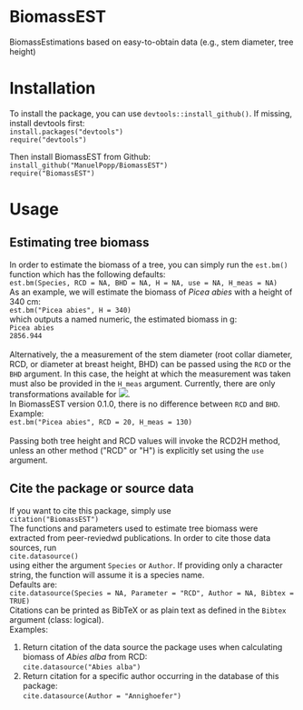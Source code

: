 # BiomassEST
 BiomassEstimations based on easy-to-obtain data (e.g., stem diameter, tree height)

# Installation
To install the package, you can use `devtools::install_github()`. If missing, install devtools first:<br/>
   `install.packages("devtools")`<br/>
   `require("devtools")`<br/>

Then install BiomassEST from Github:<br/>
   `install_github("ManuelPopp/BiomassEST")`<br/>
   `require("BiomassEST")`

# Usage
## Estimating tree biomass
In order to estimate the biomass of a tree, you can simply run the `est.bm()` function which has the following defaults:<br/>
   `est.bm(Species, RCD = NA, BHD = NA, H = NA, use = NA, H_meas = NA)`<br/>
As an example, we will estimate the biomass of *Picea abies* with a height of 340 cm:<br/>
   `est.bm("Picea abies", H = 340)`<br/>
which outputs a named numeric, the estimated biomass in g:<br/>
   `Picea abies`<br/>
   `2856.944`<br/>
<br/>
Alternatively, the a measurement of the stem diameter (root collar diameter, RCD, or diameter at breast height, BHD) can be passed using the `RCD` or the `BHD` argument. In this case, the height at which the measurement was taken must also be provided in the `H_meas` argument. Currently, there are only transformations available for <img src="https://render.githubusercontent.com/render/math?math=H_{meas} \in \{5, 10, 50, 130\}">.<br/>
In BiomassEST version 0.1.0, there is no difference between `RCD` and `BHD`.<br/>
Example:<br/>
   `est.bm("Picea abies", RCD = 20, H_meas = 130)`<br/>
<br/>
Passing both tree height and RCD values will invoke the RCD2H method, unless an other method ("RCD" or "H") is explicitly set using the `use` argument.

## Cite the package or source data
If you want to cite this package, simply use<br/>
`citation("BiomassEST")`<br/>
The functions and parameters used to estimate tree biomass were extracted from peer-reviedwd publications. In order to cite those data sources, run<br/>
`cite.datasource()`<br/>
using either the argument `Species` or `Author`. If providing only a character string, the function will assume it is a species name.<br/>
Defaults are:<br/>
`cite.datasource(Species = NA, Parameter = "RCD", Author = NA, Bibtex = TRUE)`<br/>
Citations can be printed as BibTeX or as plain text as defined in the `Bibtex` argument (class: logical).<br/>
Examples:<br/>
1) Return citation of the data source the package uses when calculating biomass of *Abies alba* from RCD:<br/>
`cite.datasource("Abies alba")`<br/>
2) Return citation for a specific author occurring in the database of this package:<br/>
`cite.datasource(Author = "Annighoefer")`